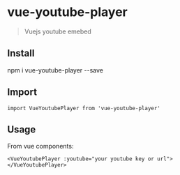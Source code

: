 # vue-youtube-player

> Vuejs youtube emebed

## Install 

npm i vue-youtube-player --save 

## Import

`import VueYoutubePlayer from 'vue-youtube-player'` 

## Usage

From vue components:

`<VueYoutubePlayer :youtube="your youtube key or url"></VueYoutubePlayer>`
